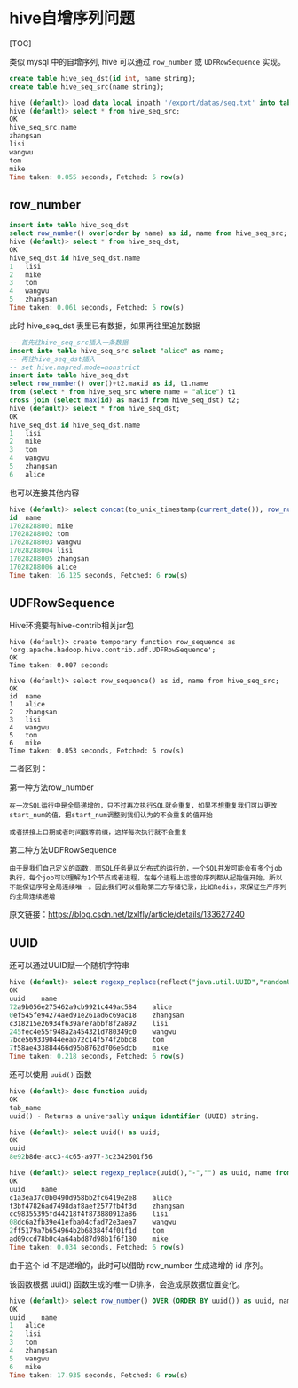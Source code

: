 # hive自增序列问题

[TOC]

类似 mysql 中的自增序列, hive 可以通过 `row_number` 或 `UDFRowSequence` 实现。

```sql
create table hive_seq_dst(id int, name string);
create table hive_seq_src(name string);

hive (default)> load data local inpath '/export/datas/seq.txt' into table hive_seq_src;
hive (default)> select * from hive_seq_src;
OK
hive_seq_src.name
zhangsan
lisi
wangwu
tom
mike
Time taken: 0.055 seconds, Fetched: 5 row(s)
```

## row_number

```sql
insert into table hive_seq_dst
select row_number() over(order by name) as id, name from hive_seq_src;
hive (default)> select * from hive_seq_dst;
OK
hive_seq_dst.id	hive_seq_dst.name
1	lisi
2	mike
3	tom
4	wangwu
5	zhangsan
Time taken: 0.061 seconds, Fetched: 5 row(s)
```

此时 hive_seq_dst 表里已有数据，如果再往里追加数据

```sql
-- 首先往hive_seq_src插入一条数据
insert into table hive_seq_src select "alice" as name;
-- 再往hive_seq_dst插入
-- set hive.mapred.mode=nonstrict
insert into table hive_seq_dst
select row_number() over()+t2.maxid as id, t1.name 
from (select * from hive_seq_src where name = "alice") t1 
cross join (select max(id) as maxid from hive_seq_dst) t2;
hive (default)> select * from hive_seq_dst;
OK
hive_seq_dst.id	hive_seq_dst.name
1	lisi
2	mike
3	tom
4	wangwu
5	zhangsan
6	alice
```

也可以连接其他内容

```sql
hive (default)> select concat(to_unix_timestamp(current_date()), row_number() over()) as id, name from hive_seq_src;
id	name
17028288001	mike
17028288002	tom
17028288003	wangwu
17028288004	lisi
17028288005	zhangsan
17028288006	alice
Time taken: 16.125 seconds, Fetched: 6 row(s)
```

## UDFRowSequence

Hive环境要有hive-contrib相关jar包

```
hive (default)> create temporary function row_sequence as 'org.apache.hadoop.hive.contrib.udf.UDFRowSequence';
OK
Time taken: 0.007 seconds

hive (default)> select row_sequence() as id, name from hive_seq_src;
OK
id	name
1	alice
2	zhangsan
3	lisi
4	wangwu
5	tom
6	mike
Time taken: 0.053 seconds, Fetched: 6 row(s)
```

二者区别：

第一种方法row_number

	在一次SQL运行中是全局递增的，只不过再次执行SQL就会重复，如果不想重复我们可以更改start_num的值，把start_num调整到我们认为的不会重复的值开始

	或者拼接上日期或者时间戳等前缀，这样每次执行就不会重复

第二种方法UDFRowSequence

	由于是我们自己定义的函数，而SQL任务是以分布式的运行的，一个SQL并发可能会有多个job执行，每个job可以理解为1个节点或者进程，在每个进程上运营的序列都从起始值开始，所以不能保证序号全局连续唯一。因此我们可以借助第三方存储记录，比如Redis，来保证生产序列的全局连续递增

原文链接：https://blog.csdn.net/lzxlfly/article/details/133627240

## UUID

还可以通过UUID赋一个随机字符串

```sql
hive (default)> select regexp_replace(reflect("java.util.UUID","randomUUID"),"-","") as uuid, name from hive_seq_src;
OK
uuid	name
72a9b056e275462a9cb9921c449ac584	alice
0ef545fe94274aed91e261ad6c69ac18	zhangsan
c318215e26934f639a7e7abbf8f2a892	lisi
245fec4e55f948a2a454321d780349c0	wangwu
7bce569339044eeab72c14f574f2bbc8	tom
7f58ae433884466d95b8762d706e5dcb	mike
Time taken: 0.218 seconds, Fetched: 6 row(s)
```

还可以使用 `uuid()` 函数

```sql
hive (default)> desc function uuid;
OK
tab_name
uuid() - Returns a universally unique identifier (UUID) string.

hive (default)> select uuid() as uuid;
OK
uuid
8e92b8de-acc3-4c65-a977-3c2342601f56

hive (default)> select regexp_replace(uuid(),"-","") as uuid, name from hive_seq_src;
OK
uuid	name
c1a3ea37c0b0490d958bb2fc6419e2e8	alice
f3bf47826ad7498daf8aef2577fb4f3d	zhangsan
cc98355395fd44218f4f873880912a86	lisi
08dc6a2fb39e41efba04cfad72e3aea7	wangwu
2ff5179a7b654964b2b68384f4f01f1d	tom
ad09ccd78b0c4a64abd87d98b1f6f180	mike
Time taken: 0.034 seconds, Fetched: 6 row(s)
```

由于这个 id 不是递增的，此时可以借助 row_number 生成递增的 id 序列。

该函数根据 uuid() 函数生成的唯一ID排序，会造成原数据位置变化。

```sql
hive (default)> select row_number() OVER (ORDER BY uuid()) as uuid, name from hive_seq_src;
OK
uuid	name
1	alice
2	lisi
3	tom
4	zhangsan
5	wangwu
6	mike
Time taken: 17.935 seconds, Fetched: 6 row(s)
```